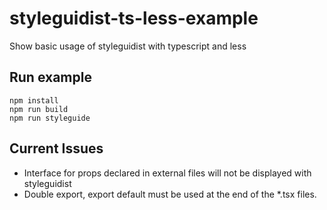 # styleguidist-ts-less-example
Show basic usage of styleguidist with typescript and less

## Run example
```
npm install
npm run build
npm run styleguide
```

## Current Issues

* Interface for props declared in external files will not be displayed with styleguidist
* Double export, export default must be used at the end of the *.tsx files.